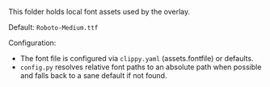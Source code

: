 This folder holds local font assets used by the overlay.

Default: `Roboto-Medium.ttf`

Configuration:
- The font file is configured via `clippy.yaml` (assets.fontfile) or defaults.
- `config.py` resolves relative font paths to an absolute path when possible and falls back to a sane default if not found.
